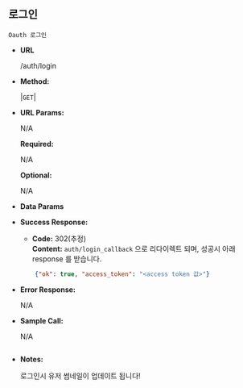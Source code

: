 **로그인**
----

    Oauth 로그인

* **URL**

  /auth/login

* **Method:**
  
  |`GET`|
  
*  **URL Params:**
    
    N/A

   **Required:**
 
    N/A

   **Optional:**
 
    N/A

* **Data Params**



* **Success Response:**
  
  * **Code:** 302(추정) <br />
    **Content:** `auth/login_callback` 으로 리다이렉트 되며, 성공시 아래 response 를 받습니다.
    
  ```json
      {"ok": true, "access_token": "<access token 값>"}
   ```    
 
* **Error Response:**

  N/A

* **Sample Call:**

  N/A
   ```
* **Notes:**

   로그인시 유저 썸네일이 업데이트 됩니다!
